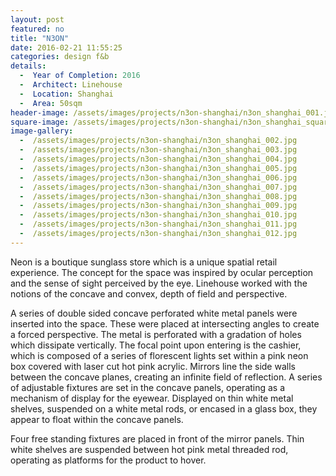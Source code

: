 ```yaml
---
layout: post
featured: no
title: "N3ON"
date: 2016-02-21 11:55:25
categories: design f&b
details:
  -  Year of Completion: 2016
  -  Architect: Linehouse
  -  Location: Shanghai
  -  Area: 50sqm
header-image: /assets/images/projects/n3on-shanghai/n3on_shanghai_001.jpg
square-image: /assets/images/projects/n3on-shanghai/n3on_shanghai_square.jpg
image-gallery:
  -  /assets/images/projects/n3on-shanghai/n3on_shanghai_002.jpg
  -  /assets/images/projects/n3on-shanghai/n3on_shanghai_003.jpg
  -  /assets/images/projects/n3on-shanghai/n3on_shanghai_004.jpg
  -  /assets/images/projects/n3on-shanghai/n3on_shanghai_005.jpg
  -  /assets/images/projects/n3on-shanghai/n3on_shanghai_006.jpg
  -  /assets/images/projects/n3on-shanghai/n3on_shanghai_007.jpg
  -  /assets/images/projects/n3on-shanghai/n3on_shanghai_008.jpg
  -  /assets/images/projects/n3on-shanghai/n3on_shanghai_009.jpg
  -  /assets/images/projects/n3on-shanghai/n3on_shanghai_010.jpg
  -  /assets/images/projects/n3on-shanghai/n3on_shanghai_011.jpg
  -  /assets/images/projects/n3on-shanghai/n3on_shanghai_012.jpg
---
```

Neon is a boutique sunglass store which is a unique spatial retail experience. The concept for the space was inspired by ocular perception and the sense of sight perceived by the eye. Linehouse worked with the notions of the concave and convex, depth of field and perspective.

A series of double sided concave perforated white metal panels were inserted into the space. These were placed at intersecting angles to create a forced perspective. The metal is perforated with a gradation of holes which dissipate vertically. The focal point upon entering is the cashier, which is composed of a series of florescent lights set within a pink neon box covered with laser cut hot pink acrylic. Mirrors line the side walls between the concave planes, creating an infinite field of reflection.
A series of adjustable fixtures are set in the concave panels, operating as a mechanism of display for the eyewear. Displayed on thin white metal shelves, suspended on a white metal rods, or encased in a glass box, they appear to float within the concave panels.

Four free standing fixtures are placed in front of the mirror panels. Thin white shelves are suspended between hot pink metal threaded rod, operating as platforms for the product to hover.